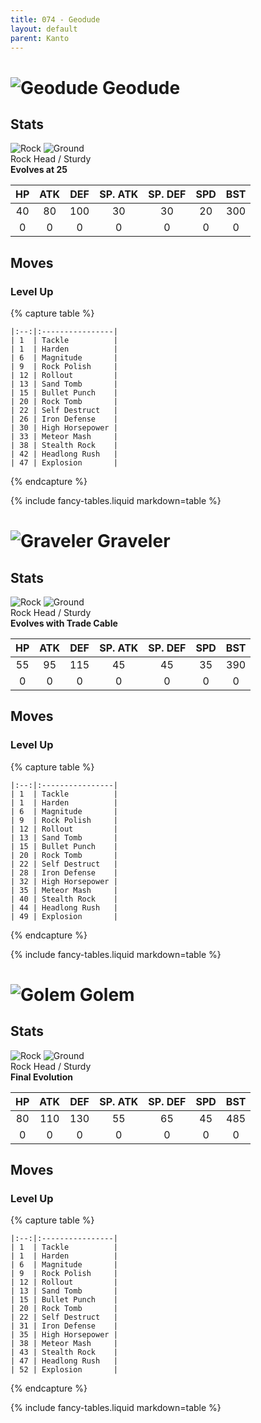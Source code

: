 ```yaml
---
title: 074 - Geodude
layout: default
parent: Kanto
---
```


# ![Geodude](https://serebii.net/pokedex-sm/icon/074.png) Geodude
## Stats

![Rock](https://archives.bulbagarden.net/media/upload/thumb/9/98/RockIC_BDSP.png/70px-RockIC_BDSP.png) ![Ground](https://archives.bulbagarden.net/media/upload/thumb/b/bd/GroundIC_BDSP.png/70px-GroundIC_BDSP.png)  
Rock Head / Sturdy   
**Evolves at 25**

| HP | ATK | DEF | SP. ATK | SP. DEF | SPD | BST |
|:--:|:---:|:---:|:-------:|:-------:|:---:|:---:|
| 40 | 80  | 100 | 30      | 30      | 20  | 300 |
| 0  | 0   | 0   | 0       | 0       | 0   | 0   |

## Moves
### Level Up

{% capture table %}
```table
|:--:|:----------------|
| 1  | Tackle          |
| 1  | Harden          |
| 6  | Magnitude       |
| 9  | Rock Polish     |
| 12 | Rollout         |
| 13 | Sand Tomb       |
| 15 | Bullet Punch    |
| 20 | Rock Tomb       |
| 22 | Self Destruct   |
| 26 | Iron Defense    |
| 30 | High Horsepower |
| 33 | Meteor Mash     |
| 38 | Stealth Rock    |
| 42 | Headlong Rush   |
| 47 | Explosion       |
```
{% endcapture %}

<div markdown="0">{% include fancy-tables.liquid markdown=table %}</div>

# ![Graveler](https://serebii.net/pokedex-sm/icon/075.png) Graveler
## Stats

![Rock](https://archives.bulbagarden.net/media/upload/thumb/9/98/RockIC_BDSP.png/70px-RockIC_BDSP.png) ![Ground](https://archives.bulbagarden.net/media/upload/thumb/b/bd/GroundIC_BDSP.png/70px-GroundIC_BDSP.png)  
Rock Head / Sturdy   
**Evolves with Trade Cable**

| HP | ATK | DEF | SP. ATK | SP. DEF | SPD | BST |
|:--:|:---:|:---:|:-------:|:-------:|:---:|:---:|
| 55 | 95  | 115 | 45      | 45      | 35  | 390 |
| 0  | 0   | 0   | 0       | 0       | 0   | 0   |

## Moves
### Level Up

{% capture table %}
```table
|:--:|:----------------|
| 1  | Tackle          |
| 1  | Harden          |
| 6  | Magnitude       |
| 9  | Rock Polish     |
| 12 | Rollout         |
| 13 | Sand Tomb       |
| 15 | Bullet Punch    |
| 20 | Rock Tomb       |
| 22 | Self Destruct   |
| 28 | Iron Defense    |
| 32 | High Horsepower |
| 35 | Meteor Mash     |
| 40 | Stealth Rock    |
| 44 | Headlong Rush   |
| 49 | Explosion       |
```
{% endcapture %}

<div markdown="0">{% include fancy-tables.liquid markdown=table %}</div>

# ![Golem](https://serebii.net/pokedex-sm/icon/076.png) Golem
## Stats

![Rock](https://archives.bulbagarden.net/media/upload/thumb/9/98/RockIC_BDSP.png/70px-RockIC_BDSP.png) ![Ground](https://archives.bulbagarden.net/media/upload/thumb/b/bd/GroundIC_BDSP.png/70px-GroundIC_BDSP.png)  
Rock Head / Sturdy   
**Final Evolution**

| HP | ATK | DEF | SP. ATK | SP. DEF | SPD | BST |
|:--:|:---:|:---:|:-------:|:-------:|:---:|:---:|
| 80 | 110 | 130 | 55      | 65      | 45  | 485 |
| 0  | 0   | 0   | 0       | 0       | 0   | 0   |

## Moves
### Level Up

{% capture table %}
```table
|:--:|:----------------|
| 1  | Tackle          |
| 1  | Harden          |
| 6  | Magnitude       |
| 9  | Rock Polish     |
| 12 | Rollout         |
| 13 | Sand Tomb       |
| 15 | Bullet Punch    |
| 20 | Rock Tomb       |
| 22 | Self Destruct   |
| 31 | Iron Defense    |
| 35 | High Horsepower |
| 38 | Meteor Mash     |
| 43 | Stealth Rock    |
| 47 | Headlong Rush   |
| 52 | Explosion       |
```
{% endcapture %}

<div markdown="0">{% include fancy-tables.liquid markdown=table %}</div>